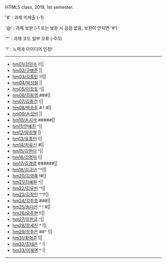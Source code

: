 HTML5 class, 2019, 1st semester.

'#' : 과제 미제출 (-1)

'@' : 과제 보완 (-1 또는 보완 시 감점 없음, 보완이 안되면 '#')

'^' : 과제 코드 일부 오류 (-0.5)

'!' : 노력과 아이디어 인정!

***
- [hm01/강민수](https://github.com/kangminsooKMS/hm01) !!||
- [hm02/구병준](https://github.com/GubyeongJun/hm02) ||
- [hm03/김종민](https://github.com/ghs1472/hm03) !!!||
- [hm04/박성철](https://github.com/parkseongcheol/hm04) ||
- [hm05/이창호](https://github.com/lchho96/hm05) ^||
- [hm06/김동영](https://github.com/badaral/hm06) ###||
- [hm07/김종건](https://github.com/kjg9704/hm07) !||
- [hm08/박승훈](https://github.com/wirrinomp12/hm08) # ! #||
- [hm09/손성빈](https://github.com/ijseongbin/hm09) ||
- [hm10/손지석](https://github.com/SonJiSeok8904/hm10) #####||
- [hm11/안예찬](https://github.com/dksdpcks1/hm11) ^||
- [hm12/양성철](https://github.com/YANGSUNGCHUL/hm12) ||
- [hm13/유종인](https://github.com/yujongin/hm13) !||
- [hm14/차유신](https://github.com/Usin96/hm14) #||
- [hm15/강현이](https://github.com/Hyeonyi9081/hm15) ^||
- [hm16/김경미](https://github.com/kyungmi0120/hm16) !||
- [hm17/김경영](https://github.com/IjuHM17/hm17) ######||
- [hm18/김규년](https://github.com/kgn4746/hm18) ^^!||
- [hm20/김영록](https://github.com/septempeccatis/hm20) !#||
- [hm21/김예원](https://github.com/yewon1621/hm21) ^||
- [hm22/김유빈](https://github.com/kybb0709/hm22) ^!||
- [hm23/김정인](https://github.com/ruby723/hm23) ^^!!||
- [hm24/김주호](https://github.com/juhokim121/hm24) ###||
- [hm25/송다은](https://github.com/daeun99/hm25) ^ ! #||
- [hm26/오주현](https://github.com/wngus0317/hm26) !!||
- [hm27/이한글](https://github.com/hangle9449/hm27) ^||
- [hm28/장세진](https://github.com/sejin573/hm28) ^ !||
- [hm29/정주은](https://github.com/jueun111/hm29) ##^ !||
- [hm31/황혁준](https://github.com/FL08/HM31) !||
- [hm32/김태은](https://github.com/appekm/hm32) ^ !|
- [hm33/이재면](https://github.com/JaeMyeon/hm33) ^ !|
***

